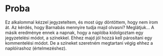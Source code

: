 # Proba
Ez alkalommal kézzel jegyzeteltem, és most úgy döntöttem, hogy nem írom át. Az kérdés, hogy Barnabás mennyire tudja majd olvasni? Meglátjuk... 
A másik eredménye ennek a  napnak, hogy a naplóba kidolgoztam egy jegyzetelési módot, a színekkel. Ehhez majd jól hozzá kell párosítani egy kommentelési módot. De a színeket szeretném megtartani végig ehhez a naplóírashoz (értelmezéshez). 
